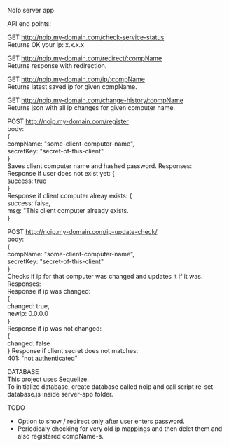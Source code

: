 NoIp server app

API end points:

GET http://noip.my-domain.com/check-service-status  
Returns OK your ip: x.x.x.x

GET http://noip.my-domain.com/redirect/:compName  
Returns response with redirection.

GET http://noip.my-domain.com/ip/:compName  
Returns latest saved ip for given compName.

GET http://noip.my-domain.com/change-history/:compName  
Returns json with all ip changes for given computer name.

POST http://noip.my-domain.com/register  
body:  
{  
 compName: "some-client-computer-name",  
 secretKey: "secret-of-this-client"  
}  
Saves client computer name and hashed password.
Responses:  
Response if user does not exist yet:
{  
 success: true  
}  
Response if client computer alreay exists:
{  
 success: false,  
 msg: "This client computer already exists.  
}

POST http://noip.my-domain.com/ip-update-check/  
body:  
{  
 compName: "some-client-computer-name",  
 secretKey: "secret-of-this-client"  
}  
Checks if ip for that computer was changed and updates it if it was.  
Responses:  
Response if ip was changed:  
{  
 changed: true,  
 newIp: 0.0.0.0  
}  
Response if ip was not changed:  
{  
 changed: false  
}
Response if client secret does not matches:  
401: "not authenticated"

DATABASE  
This project uses Sequelize.  
To initialize database, create database called noip and call script re-set-database.js inside server-app folder.

TODO

- Option to show / redirect only after user enters password.
- Periodicaly checking for very old ip mappings and then delet them and also registered compName-s.
